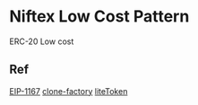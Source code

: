 # Niftex Low Cost Pattern

ERC-20 Low cost

## Ref
[EIP-1167](https://eips.ethereum.org/EIPS/eip-1167)
[clone-factory](https://github.com/developerfred/clone-factory)
[liteToken](https://github.com/lexDAO/litetoken)
